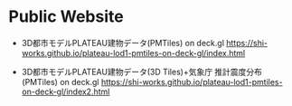 
# Public Website
- 3D都市モデルPLATEAU建物データ(PMTiles) on deck.gl
https://shi-works.github.io/plateau-lod1-pmtiles-on-deck-gl/index.html

- 3D都市モデルPLATEAU建物データ(3D Tiles)+気象庁 推計震度分布(PMTiles) on deck.gl
https://shi-works.github.io/plateau-lod1-pmtiles-on-deck-gl/index2.html
